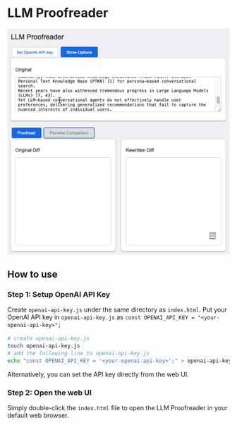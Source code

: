 LLM Proofreader
===============

![Demo GIF](/images/demo.gif)

## How to use

### Step 1: Setup OpenAI API Key

Create `openai-api-key.js` under the same directory as `index.html`.
Put your OpenAI API key in `openai-api-key.js` as `const OPENAI_API_KEY = "<your-openai-api-key>";`

```sh
# create openai-api-key.js
touch openai-api-key.js
# add the following line to openai-api-key.js
echo "const OPENAI_API_KEY = '<your-openai-api-key>';" > openai-api-key.js
```

Alternatively, you can set the API key directly from the web UI.

### Step 2: Open the web UI

Simply double-click the `index.html` file to open the LLM Proofreader in your default web browser.